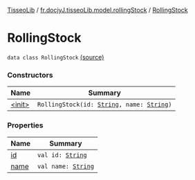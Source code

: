 [TisseoLib](../../index.md) / [fr.docjyJ.tisseoLib.model.rollingStock](../index.md) / [RollingStock](./index.md)

# RollingStock

`data class RollingStock` [(source)](https://github.com/docjyJ/TisseoLib/tree/master/src/main/kotlin/fr/docjyJ/tisseoLib/model/rollingStock/RollingStock.kt#L6)

### Constructors

| Name | Summary |
|---|---|
| [&lt;init&gt;](-init-.md) | `RollingStock(id: `[`String`](https://kotlinlang.org/api/latest/jvm/stdlib/kotlin/-string/index.html)`, name: `[`String`](https://kotlinlang.org/api/latest/jvm/stdlib/kotlin/-string/index.html)`)` |

### Properties

| Name | Summary |
|---|---|
| [id](id.md) | `val id: `[`String`](https://kotlinlang.org/api/latest/jvm/stdlib/kotlin/-string/index.html) |
| [name](name.md) | `val name: `[`String`](https://kotlinlang.org/api/latest/jvm/stdlib/kotlin/-string/index.html) |
